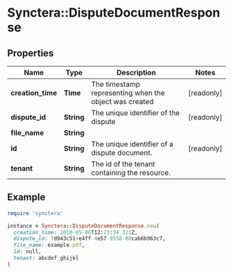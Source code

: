 # Synctera::DisputeDocumentResponse

## Properties

| Name | Type | Description | Notes |
| ---- | ---- | ----------- | ----- |
| **creation_time** | **Time** | The timestamp representing when the object was created | [readonly] |
| **dispute_id** | **String** | The unique identifier of the dispute | [readonly] |
| **file_name** | **String** |  |  |
| **id** | **String** | The unique identifier of a dispute document. | [readonly] |
| **tenant** | **String** | The id of the tenant containing the resource.  |  |

## Example

```ruby
require 'synctera'

instance = Synctera::DisputeDocumentResponse.new(
  creation_time: 2010-05-06T12:23:34.321Z,
  dispute_id: 7d943c51-e4ff-4e57-9558-08cab6b963c7,
  file_name: example.pdf,
  id: null,
  tenant: abcdef_ghijkl
)
```

